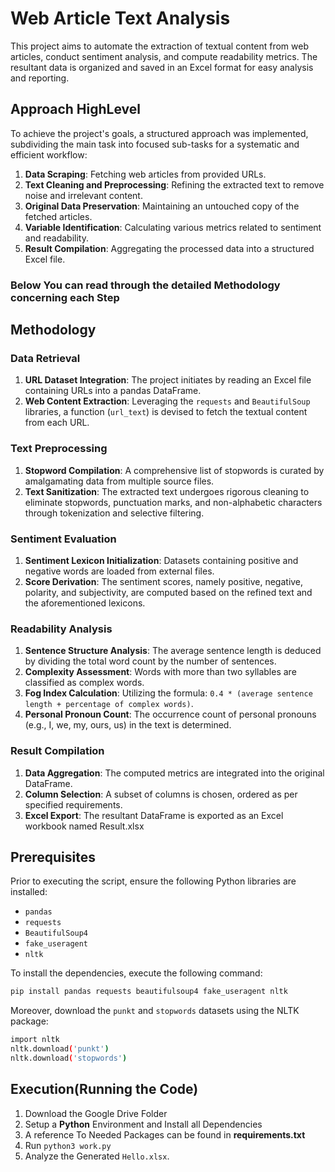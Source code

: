 # Web Article Text Analysis

This project aims to automate the extraction of textual content from web articles, conduct sentiment analysis, and compute readability metrics. The resultant data is organized and saved in an Excel format for easy analysis and reporting.

## Approach HighLevel

To achieve the project's goals, a structured approach was implemented, subdividing the main task into focused sub-tasks for a systematic and efficient workflow:

1. **Data Scraping**: Fetching web articles from provided URLs.
2. **Text Cleaning and Preprocessing**: Refining the extracted text to remove noise and irrelevant content.
3. **Original Data Preservation**: Maintaining an untouched copy of the fetched articles.
4. **Variable Identification**: Calculating various metrics related to sentiment and readability.
5. **Result Compilation**: Aggregating the processed data into a structured Excel file.

### Below You can read through the detailed Methodology concerning each Step

## Methodology

### Data Retrieval

1. **URL Dataset Integration**: The project initiates by reading an Excel file containing URLs into a pandas DataFrame.
2. **Web Content Extraction**: Leveraging the `requests` and `BeautifulSoup` libraries, a function (`url_text`) is devised to fetch the textual content from each URL.

### Text Preprocessing

1. **Stopword Compilation**: A comprehensive list of stopwords is curated by amalgamating data from multiple source files.
2. **Text Sanitization**: The extracted text undergoes rigorous cleaning to eliminate stopwords, punctuation marks, and non-alphabetic characters through tokenization and selective filtering.

### Sentiment Evaluation

1. **Sentiment Lexicon Initialization**: Datasets containing positive and negative words are loaded from external files.
2. **Score Derivation**: The sentiment scores, namely positive, negative, polarity, and subjectivity, are computed based on the refined text and the aforementioned lexicons.

### Readability Analysis

1. **Sentence Structure Analysis**: The average sentence length is deduced by dividing the total word count by the number of sentences.
2. **Complexity Assessment**: Words with more than two syllables are classified as complex words.
3. **Fog Index Calculation**: Utilizing the formula: `0.4 * (average sentence length + percentage of complex words)`.
4. **Personal Pronoun Count**: The occurrence count of personal pronouns (e.g., I, we, my, ours, us) in the text is determined.

### Result Compilation

1. **Data Aggregation**: The computed metrics are integrated into the original DataFrame.
2. **Column Selection**: A subset of columns is chosen, ordered as per specified requirements.
3. **Excel Export**: The resultant DataFrame is exported as an Excel workbook named Result.xlsx

## Prerequisites

Prior to executing the script, ensure the following Python libraries are installed:

- `pandas`
- `requests`
- `BeautifulSoup4`
- `fake_useragent`
- `nltk`

To install the dependencies, execute the following command:

```bash
pip install pandas requests beautifulsoup4 fake_useragent nltk
```

Moreover, download the `punkt` and `stopwords` datasets using the NLTK package:

```bash
import nltk
nltk.download('punkt')
nltk.download('stopwords')
```

## Execution(Running the Code)

1. Download the Google Drive Folder
2. Setup a **Python** Environment and Install all Dependencies
3. A reference To Needed Packages can be found in **requirements.txt**
4. Run ``python3 work.py``
5. Analyze the Generated ``Hello.xlsx``.
